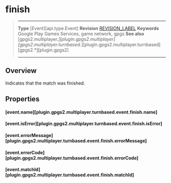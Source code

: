 # finish

> --------------------- ------------------------------------------------------------------------------------------
> __Type__              [Event][api.type.Event]
> __Revision__          [REVISION_LABEL](REVISION_URL)
> __Keywords__          Google Play Games Services, game network, gpgs
> __See also__          [gpgs2.multiplayer.*][plugin.gpgs2.multiplayer]
>                       [gpgs2.multiplayer.turnbased.*][plugin.gpgs2.multiplayer.turnbased]
>                       [gpgs2.*][plugin.gpgs2]
> --------------------- ------------------------------------------------------------------------------------------

## Overview

Indicates that the match was finished.

## Properties

#### [event.name][plugin.gpgs2.multiplayer.turnbased.event.finish.name]

#### [event.isError][plugin.gpgs2.multiplayer.turnbased.event.finish.isError]

#### [event.errorMessage][plugin.gpgs2.multiplayer.turnbased.event.finish.errorMessage]

#### [event.errorCode][plugin.gpgs2.multiplayer.turnbased.event.finish.errorCode]

#### [event.matchId][plugin.gpgs2.multiplayer.turnbased.event.finish.matchId]